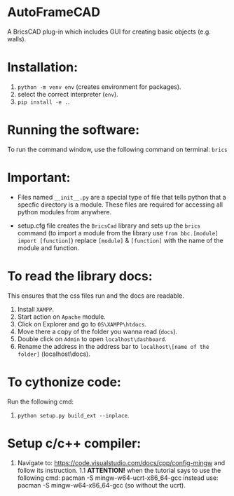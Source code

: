 # AutoFrameCAD

A BricsCAD plug-in which includes GUI for creating basic objects (e.g. walls).

# Installation:

1. `python -m venv env` (creates environment for packages).
2. select the correct interpreter (`env`).
3. `pip install -e .`.

# Running the software:

To run the command window, use the following command on terminal: `brics`

# Important:

- Files named `__init__.py` are a special type of file that tells python that a specfic directory is a module. These files are required for accessing all python modules from anywhere.

- setup.cfg file creates the `BricsCad` library and sets up the `brics` command (to import a module from the library use `from bbc.[module] import [function]`) replace `[module]` & `[function]` with the name of the module and function.

# To read the library docs:

This ensures that the css files run and the docs are readable.

1. Install `XAMPP`.
2. Start action on `Apache` module.
3. Click on Explorer and go to `OS\XAMPP\htdocs`.
4. Move there a copy of the folder you wanna read (`docs`).
5. Double click on `Admin` to open `localhost\dashboard`.
6. Rename the address in the address bar to `localhost\[name of the folder]` (localhost\docs).

# To cythonize code:

Run the following cmd:

1. `python setup.py build_ext --inplace`.

# Setup c/c++ compiler:

1. Navigate to: https://code.visualstudio.com/docs/cpp/config-mingw and follow its instruction.
   1.1 **ATTENTION!** when the tutorial says to use the following cmd: pacman -S mingw-w64-ucrt-x86_64-gcc instead use: pacman -S mingw-w64-x86_64-gcc (so without the ucrt).

